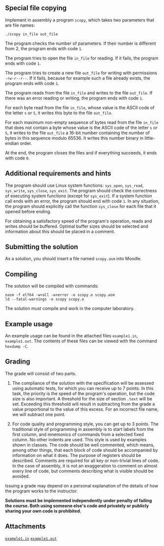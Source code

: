 Special file copying
--------------------

Implement in assembly a program `scopy`, which takes two parameters that are file names:

    ./scopy in_file out_file
    

The program checks the number of parameters. If their number is different from 2, the program ends with code `1`.

The program tries to open the file `in_file` for reading. If it fails, the program ends with code `1`.

The program tries to create a new file `out_file` for writing with permissions `-rw-r--r--`. If it fails, because for example such a file already exists, the program ends with code `1`.

The program reads from the file `in_file` and writes to the file `out_file`. If there was an error reading or writing, the program ends with code `1`.

For each byte read from the file `in_file`, whose value is the ASCII code of the letter `s` or `S`, it writes this byte to the file `out_file`.

For each maximum non-empty sequence of bytes read from the file `in_file` that does not contain a byte whose value is the ASCII code of the letter `s` or `S`, it writes to the file `out_file` a 16-bit number containing the number of bytes in this sequence modulo 65536. It writes this number binary in little-endian order.

At the end, the program closes the files and if everything succeeds, it ends with code `0`.

Additional requirements and hints
---------------------------------

The program should use Linux system functions: `sys_open`, `sys_read`, `sys_write`, `sys_close`, `sys_exit`. The program should check the correctness of executing system functions (except for `sys_exit`). If a system function call ends with an error, the program should end with code `1`. In any situation, the program should explicitly call the function `sys_close` for each file that it opened before ending.

For obtaining a satisfactory speed of the program's operation, reads and writes should be buffered. Optimal buffer sizes should be selected and information about this should be placed in a comment.

Submitting the solution
----------------------

As a solution, you should insert a file named `scopy.asm` into Moodle.

Compiling
---------

The solution will be compiled with commands:

    nasm -f elf64 -w+all -w+error -o scopy.o scopy.asm
    ld --fatal-warnings -o scopy scopy.o
    

The solution must compile and work in the computer laboratory.

Example usage
-------------

An example usage can be found in the attached files `example1.in`, `example1.out`. The contents of these files can be viewed with the command `hexdump -C`.

Grading
-------

The grade will consist of two parts.

1.  The compliance of the solution with the specification will be assessed using automatic tests, for which you can receive up to 7 points. In this task, the priority is the speed of the program's operation, but the code size is also important. A threshold for the size of section `.text` will be set. Exceeding this threshold will result in subtracting from the grade a value proportional to the value of this excess. For an incorrect file name, we will subtract one point.
    
2.  For code quality and programming style, you can get up to 3 points. The traditional style of programming in assembly is to start labels from the first column, and mnemonics of commands from a selected fixed column. No other indents are used. This style is used by examples shown in classes. The code should be well commented, which means, among other things, that each block of code should be accompanied by information on what it does. The purpose of registers should be described. Comments are required for all key or non-trivial lines of code. In the case of assembly, it is not an exaggeration to comment on almost every line of code, but comments describing what is visible should be avoided.
    

Issuing a grade may depend on a personal explanation of the details of how the program works to the instructor.

**Solutions must be implemented independently under penalty of failing the course. Both using someone else's code and privately or publicly sharing your own code is prohibited.**

Attachments
---------
[```example1.in```](https://github.com/Andreluss/Low-level-Programming/blob/main/scopy/attachments/example1.in)
[```example1.out```](https://github.com/Andreluss/Low-level-Programming/blob/main/scopy/attachments/example1.out)
